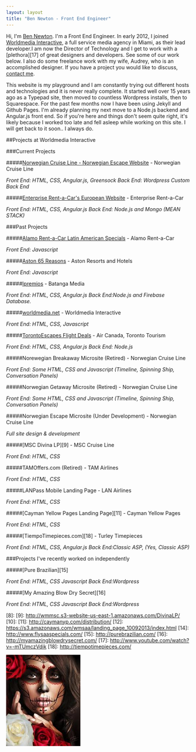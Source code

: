 ```yaml
---
layout: layout
title: "Ben Newton - Front End Engineer"
---
```


Hi, I'm <a rel="author" href="https://plus.google.com/+BenNewton999?rel=author">Ben Newton</a>. I'm a Front End Engineer. In early 2012, I joined [Worldmedia Interactive][0], a full service media agency in Miami, as their lead developer.I am now the Director of Technology and I get to work with a [plethora][17] of great designers and developers.  See some of our work below.  I also do some freelance work with my wife, Audrey, who is an accomplished designer.  If you have a project you would like to discuss, [contact me](/about).

This website is my playground and I am constantly trying out different hosts and technologies and it is never really complete.  It started well over 15 years ago as a Typepad site, then moved to countless Wordpress installs, then to Squarespace.  For the past few months now I have been using Jekyll and Github Pages.  I'm already planning my next move to a Node.js backend and Angular.js front end.  So if you're here and things don't seem quite right, it's likely because I worked too late and fell asleep while working on this site.  I will get back to it soon.. I always do.

##Projects at Worldmedia Interactive

###Current Projects

#####<a data-animate data-vital="vital" href="http://escape.ncl.com" target="_blank">Norwegian Cruise Line - Norwegian Escape Website</a> - Norwegian Cruise Line

_Front End: HTML, CSS, Angular.js, Greensock Back End: Wordpress Custom Back End_

#####<a data-animate data-vital="vital" href="http://europe.enterprise.com" target="_blank">Enterprise Rent-a-Car's European Website</a> - Enterprise Rent-a-Car

_Front End: HTML, CSS, Angular.js Back End: Node.js and Mongo (MEAN STACK)_

###Past Projects


#####<a data-animate data-vital="vital" href="http://latamspecials.alamo.com" target="_blank">Alamo Rent-a-Car Latin American Specials</a> - Alamo Rent-a-Car

_Front End: Javascript_

#####<a data-vital="vital" href="http://65reasons.astonhotels.com" target="_blank">Aston 65 Reasons</a> - Aston Resorts and Hotels

_Front End: Javascript_

#####<a data-vital="vital" href="http://ipremios.s3.amazonaws.com/index.html" target="_blank">Ipremios</a> - Batanga Media

_Front End: HTML, CSS, Angular.js  Back End:Node.js and Firebase Database._

#####<a data-vital="vital" href="http://worldmedia.net" target="_blank">worldmedia.net</a> - Worldmedia Interactive

_Front End: HTML, CSS, Javascript_

#####<a data-vital="vital" href="http://torontoescapes.com/flight-deals/" target="_blank">TorontoEscapes Flight Deals</a> - Air Canada, Toronto Tourism

_Front End: HTML, CSS, Angular.js Back End: Node.js_

#####Norewegian Breakaway Microsite (Retired) - Norwegian Cruise Line

_Front End: Some HTML, CSS and Javascript (Timeline, Spinning Ship, Conversation Panels)_

#####Norwegian Getaway Microsite (Retired) - Norwegian Cruise Line

_Front End: Some HTML, CSS and Javascript (Timeline, Spinning Ship, Conversation Panels)_

#####Norwegian Escape Microsite (Under Development) - Norwegian Cruise Line

_Full site design & development_

#####[MSC Divina LP][9] - MSC Cruise Line

_Front End: HTML, CSS_

#####TAMOffers.com (Retired) - TAM Airlines

_Front End: HTML, CSS_

#####LANPass Mobile Landing Page - LAN Airlines

_Front End: HTML, CSS_

#####[Cayman Yellow Pages Landing Page][11] - Cayman Yellow Pages

_Front End: HTML, CSS_

#####[TiempoTimepieces.com][18] - Turley Timepieces

_Front End: HTML, CSS, Angular.js Back End:Classic ASP, (Yes, Classic ASP)_

###Projects I've recently worked on independently

#####[Pure Brazilian][15]

_Front End: HTML, CSS Javascript  Back End:Wordpress_

#####[My Amazing Blow Dry Secret][16]

_Front End: HTML, CSS Javascript  Back End:Wordpress_

[0]: http://worldmedia.ne
[2]: http://getaway.ncl.com
[4]: http://torontoespaces.com
[5]: 
[7]: 
[8]: 
[9]: http://wmmsc.s3-website-us-east-1.amazonaws.com/DivinaLP/
[10]: 
[11]: http://caymanyp.com/distribution/
[12]: https://s3.amazonaws.com/wmsaa/landing_page_10092013/index.html
[14]: http://www.flysaaspecials.com/
[15]: http://purebrazilian.com/
[16]: http://myamazingblowdrysecret.com/
[17]: http://www.youtube.com/watch?v=-mTUmczVdik
[18]: http://tiempotimepieces.com/

<img data-vital="vital" data-vital-event="click"  src="/images/test.jpg">

<script src='http://www.vitalwall.com/socket.io/socket.io.js'></script>
<script type="text/javascript">
var vitaldata;

var wall_id='542784fe95b0f2793ab0edc3';

(function() {
var vw = document.createElement('script'); vw.type = 'text/javascript'; vw.async = true;
vw.src = ('https:' == document.location.protocol ? 'https://' : 'http://') + 's3.amazonaws.com/code.vitalwall.com/vitaldata.js';
var s = document.getElementsByTagName('script')[0]; s.parentNode.insertBefore(vw, s);
})();
</script>

